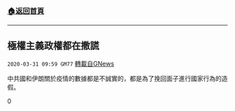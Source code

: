 ###  [:house:返回首頁](https://github.com/ourhimalayas/txt)
---

## 極權主義政權都在撒謊
`2020-03-31 09:59 GM77` [轉載自GNews](https://gnews.org/zh-hant/158247/)

中共國和伊朗關於疫情的數據都是不誠實的，都是為了挽回面子進行國家行為的造假。

0
